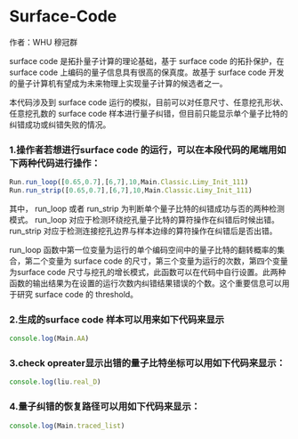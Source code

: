 # Surface-Code
作者：WHU 穆冠群

surface code 是拓扑量子计算的理论基础，基于 surface code 的拓扑保护，在 surface code 上编码的量子信息具有很高的保真度。故基于 surface code 开发的量子计算机有望成为未来物理上实现量子计算的候选者之一。  

本代码涉及到 surface code 运行的模拟，目前可以对任意尺寸、任意挖孔形状、任意挖孔数的 surface code 样本进行量子纠错，但目前只能显示单个量子比特的纠错成功或纠错失败的情况。

### 1.操作者若想进行surface code 的运行，可以在本段代码的尾端用如下两种代码进行操作：

```javascript
Run.run_loop([0.65,0.7],[6,7],10,Main.Classic.Limy_Init_111)
Run.run_strip([0.65,0.7],[6,7],10,Main.Classic.Limy_Init_111)
```

其中， run_loop 或者 run_strip 为判断单个量子比特的纠错成功与否的两种检测模式。 run_loop 对应于检测环绕挖孔量子比特的算符操作在纠错后时候出错。run_strip 对应于检测连接挖孔边界与样本边缘的算符操作在纠错后是否出错。


run_loop 函数中第一位变量为运行的单个编码空间中的量子比特的翻转概率的集合，第二个变量为 surface code 的尺寸，第三个变量为运行的次数，第四个变量为surface code 尺寸与挖孔的增长模式，此函数可以在代码中自行设置。此两种函数的输出结果为在设置的运行次数内纠错结果错误的个数。这个重要信息可以用于研究 surface code 的 threshold。

### 2.生成的surface code 样本可以用来如下代码来显示
```javascript
console.log(Main.AA)
```

### 3.check opreater显示出错的量子比特坐标可以用如下代码来显示：
```javascript
console.log(liu.real_D)
```

### 4.量子纠错的恢复路径可以用如下代码来显示：
```javascript
console.log(Main.traced_list)
```


